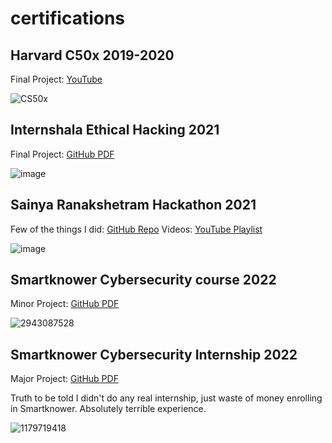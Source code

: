 # certifications

## Harvard C50x 2019-2020
Final Project: [YouTube](https://www.youtube.com/watch?v=fE6ONxfXk7c&ab_channel=KickAss101)

![CS50x](https://user-images.githubusercontent.com/46389158/160539967-c3f412df-de67-4a9c-8b9a-3be20cd51b17.png)

## Internshala Ethical Hacking 2021
Final Project: [GitHub PDF](https://github.com/KickAss101/Reports/blob/main/Life%20style%20store%20-%20Detailed%20Developer%20Report.pdf)

![image](https://user-images.githubusercontent.com/46389158/160542589-ca1d3abe-5dd7-46ee-876d-4de6b316f60d.png)

## Sainya Ranakshetram Hackathon 2021
Few of the things I did: [GitHub Repo](https://github.com/KickAss101/IndianArmyCTF-Hackathon)
Videos: [YouTube Playlist](https://www.youtube.com/playlist?list=PLYo1giyzQ6hb612Qi6hZCFIvCM1c1iNXR)

![image](https://user-images.githubusercontent.com/46389158/160542051-f51a7fe7-e028-48c9-88f3-80701aca35dd.png)

## Smartknower Cybersecurity course 2022
Minor Project: [GitHub PDF](https://github.com/KickAss101/Reports/blob/main/Cyber%20Security%20January%20Minor%20Project.pdf)

![2943087528](https://user-images.githubusercontent.com/46389158/160540533-7c0e76b3-de73-4df7-a367-5307733ac2f1.jpg)

## Smartknower Cybersecurity Internship 2022
Major Project: [GitHub PDF](https://github.com/KickAss101/Reports/blob/main/SmartKnower%20Major%20Project.pdf)

Truth to be told I didn't do any real internship, just waste of money enrolling in Smartknower. Absolutely terrible experience.

![1179719418](https://user-images.githubusercontent.com/46389158/160540593-d3fbc26e-e725-4d95-a21c-528a061c5187.jpg)

